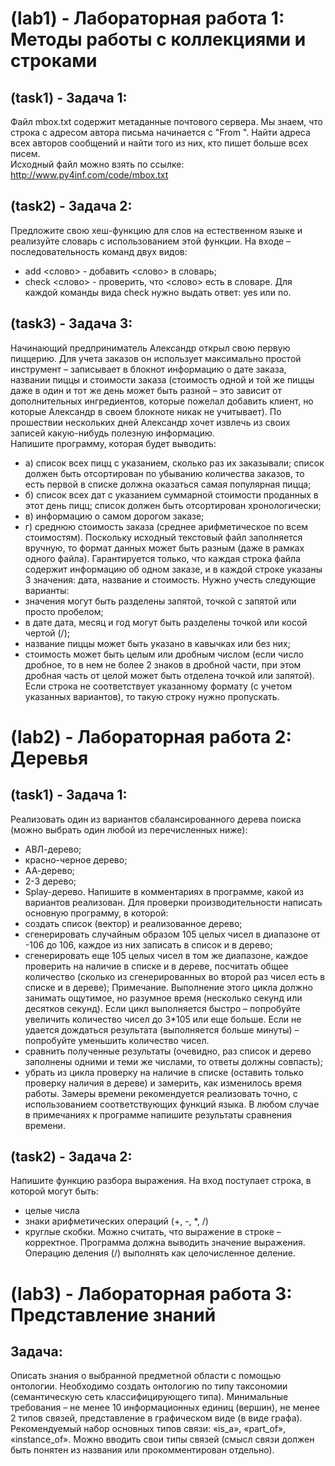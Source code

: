 # (lab1) - Лабораторная работа 1: Методы работы с коллекциями и строками
## (task1) - Задача 1:
Файл mbox.txt содержит метаданные почтового сервера. Мы знаем, что строка с адресом автора письма начинается с "From ". 
Найти адреса всех авторов сообщений и найти того из них, кто пишет больше всех писем. <br />
Исходный файл можно взять по ссылке: http://www.py4inf.com/code/mbox.txt
## (task2) - Задача 2:
Предложите свою хеш-функцию для слов на естественном языке и реализуйте словарь с использованием этой функции. 
  На входе – последовательность команд двух видов:
- add <слово> - добавить <слово> в словарь;
- check <слово> - проверить, что <слово> есть в словаре.
Для каждой команды вида check нужно выдать ответ: yes или no.
## (task3) - Задача 3:
Начинающий предприниматель Александр открыл свою первую пиццерию.
Для учета заказов он использует максимально простой инструмент – записывает в блокнот информацию о дате заказа, 
названии пиццы и стоимости заказа (стоимость одной и той же пиццы даже в один и тот же день может быть разной – это 
зависит от дополнительных ингредиентов, которые пожелал добавить клиент, но которые Александр в своем блокноте никак 
не учитывает). По прошествии нескольких дней Александр хочет извлечь из своих записей какую-нибудь полезную информацию. 
<br /> Напишите программу, которая будет выводить:
- а) список всех пицц с указанием, сколько раз их заказывали; список должен быть отсортирован по убыванию количества 
 заказов, то есть первой в списке должна оказаться самая популярная пицца;
- б) список всех дат с указанием суммарной стоимости проданных в этот день пицц; список должен быть отсортирован 
хронологически;
- в) информацию о самом дорогом заказе;
- г) среднюю стоимость заказа (среднее арифметическое по всем стоимостям). 
Поскольку исходный текстовый файл заполняется вручную, то формат данных может быть разным (даже в рамках одного файла). 
Гарантируется только, что каждая строка файла содержит информацию об одном заказе, и в каждой строке указаны 3 значения: 
дата, название и стоимость. Нужно учесть следующие варианты:
- значения могут быть разделены запятой, точкой с запятой или просто пробелом;
- в дате дата, месяц и год могут быть разделены точкой или косой чертой (/);
- название пиццы может быть указано в кавычках или без них;
- стоимость может быть целым или дробным числом (если число дробное, то в нем не более 2 знаков в дробной части, 
при этом дробная часть от целой может быть отделена точкой или запятой).
Если строка не соответствует указанному формату (с учетом указанных вариантов), то такую строку нужно пропускать.
# (lab2) - Лабораторная работа 2: Деревья
## (task1) - Задача 1:
Реализовать один из вариантов сбалансированного дерева поиска (можно выбрать один любой из перечисленных ниже):
- АВЛ-дерево;
- красно-черное дерево;
- АА-дерево;
- 2-3 дерево;
- Splay-дерево.
Напишите в комментариях в программе, какой из вариантов реализован.
Для проверки производительности написать основную программу, в которой:
- создать список (вектор) и реализованное дерево;
- сгенерировать случайным образом 105 целых чисел в диапазоне от -106 до 106, каждое из них записать в список и в дерево;
- сгенерировать еще 105 целых чисел в том же диапазоне, каждое проверить на наличие в списке и в дереве, посчитать общее 
количество (сколько из сгенерированных во второй раз чисел есть в списке и в дереве);
Примечание. Выполнение этого цикла должно занимать ощутимое, но разумное время (несколько секунд или десятков секунд). 
Если цикл выполняется быстро – попробуйте увеличить количество чисел до 3*105 или еще больше. Если не удается дождаться
результата (выполняется больше минуты) – попробуйте уменьшить количество чисел.
- сравнить полученные результаты (очевидно, раз список и дерево заполнены одними и теми же числами, то ответы должны совпасть);
- убрать из цикла проверку на наличие в списке (оставить только проверку наличия в дереве) и замерить, как изменилось время работы.
Замеры времени рекомендуется реализовать точно, с использованием соответствующих функций языка. В любом случае в примечаниях к программе 
напишите результаты сравнения времени.
## (task2) - Задача 2:
Напишите функцию разбора выражения.
На вход поступает строка, в которой могут быть:
- целые числа
- знаки арифметических операций (+, -, *, /)
- круглые скобки.
Можно считать, что выражение в строке – корректное.
Программа должна выводить значение выражения.
Операцию деления (/) выполнять как целочисленное деление.
# (lab3) - Лабораторная работа 3: Представление знаний
## Задача:
Описать знания о выбранной предметной области с помощью онтологии. Необходимо создать онтологию по типу таксономии (семантическую сеть 			классифицирующего типа).
Минимальные требования – не менее 10 информационных единиц (вершин), не менее 2 типов связей, представление в графическом виде (в виде графа).
Рекомендуемый набор основных типов связи: «is_a», «part_of», «instance_of».
Можно вводить свои типы связей (смысл связи должен быть понятен из названия или прокомментирован отдельно).
